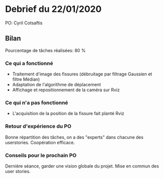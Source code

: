 # Debrief du 22/01/2020

PO: Cyril Cotsaftis


## Bilan

Pourcentage de tâches réalisées: 80 %

### Ce qui a fonctionné

- Traitement d'image des fissures (débruitage par filtrage Gaussien et filtre Médian)
- Adaptation de l'algorithme de déplacement
- Affichage et repositionnement de la caméra sur Rviz


### Ce qui n'a pas fonctionné

- L'acquisition de la position de la fissure fait planté Rviz


### Retour d'expérience du PO

Bonne répartition des tâches, on a des "experts" dans chacune des userstories.
Coopération efficace.

### Conseils pour le prochain PO

Dernière séance, garder une vision globale du projet. Mise en commun des user stories.
